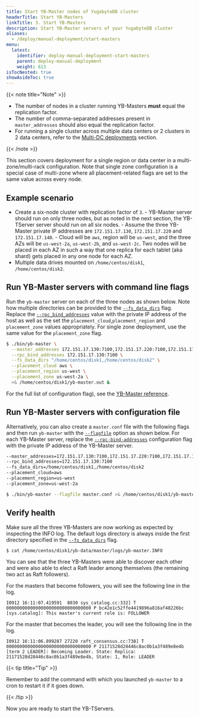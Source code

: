 ```yaml
---
title: Start YB-Master nodes of YugabyteDB cluster
headerTitle: Start YB-Masters
linkTitle: 3. Start YB-Masters
description: Start YB-Master servers of your YugabyteDB cluster
aliases:
  - /deploy/manual-deployment/start-masters
menu:
  latest:
    identifier: deploy-manual-deployment-start-masters
    parent: deploy-manual-deployment
    weight: 613
isTocNested: true
showAsideToc: true
---
```


{{< note title="Note" >}}

- The number of nodes in a cluster running YB-Masters **must** equal the replication factor.
- The number of comma-separated addresses present in `master_addresses` should also equal the replication factor.
- For running a single cluster across multiple data centers or 2 clusters in 2 data centers, refer to the [Multi-DC deployments](../../../deploy/multi-dc/) section.

{{< /note >}}

This section covers deployment for a single region or data center in a multi-zone/multi-rack configuration. Note that single zone configuration is a special case of multi-zone where all placement-related flags are set to the same value across every node.

## Example scenario

- Create a six-node cluster with replication factor of `3`.
      - YB-Master server should run on only three nodes, but as noted in the next section, the YB-TServer server should run on all six nodes.
      - Assume the three YB-Master private IP addresses are `172.151.17.130`, `172.151.17.220` and `172.151.17.140`.
      - Cloud will be `aws`, region will be `us-west`, and the three AZs will be `us-west-2a`, `us-west-2b`, and `us-west-2c`. Two nodes will be placed in each AZ in such a way that one replica for each tablet (aka shard) gets placed in any one node for each AZ. 
- Multiple data drives mounted on `/home/centos/disk1`, `/home/centos/disk2`.

## Run YB-Master servers with command line flags

Run the `yb-master` server on each of the three nodes as shown below. Note how multiple directories can be provided to the [`--fs_data_dirs`](../../../reference/configuration/yb-master/#fs-data-dirs) flag. Replace the [`--rpc_bind_addresses`](../../../reference/configuration/yb-master/#rpc-bind-addresses) value with the private IP address of the host as well as the set the `placement_cloud`,`placement_region` and `placement_zone` values appropriately. For single zone deployment, use the same value for the `placement_zone` flag.

```sh
$ ./bin/yb-master \
  --master_addresses 172.151.17.130:7100,172.151.17.220:7100,172.151.17.140:7100 \
  --rpc_bind_addresses 172.151.17.130:7100 \
  --fs_data_dirs "/home/centos/disk1,/home/centos/disk2" \
  --placement_cloud aws \
  --placement_region us-west \
  --placement_zone us-west-2a \
  >& /home/centos/disk1/yb-master.out &
```

For the full list of configuration flag), see the [YB-Master reference](../../../reference/configuration/yb-master/).

## Run YB-Master servers with configuration file

Alternatively, you can also create a `master.conf` file with the following flags and then run `yb-master` with the [`--flagfile`](../../../reference/configuration/yb-master/#flagfile) option as shown below. For each YB-Master server, replace the [`--rpc-bind-addresses`](../../../reference/configuration/yb-master/#rpc-bind-addresses) configuration flag with the private IP address of the YB-Master server.

```sh
--master_addresses=172.151.17.130:7100,172.151.17.220:7100,172.151.17.140:7100
--rpc_bind_addresses=172.151.17.130:7100
--fs_data_dirs=/home/centos/disk1,/home/centos/disk2
--placement_cloud=aws 
--placement_region=us-west 
--placement_zone=us-west-2a 
```

```sh
$ ./bin/yb-master --flagfile master.conf >& /home/centos/disk1/yb-master.out &
```

## Verify health

Make sure all the three YB-Masters are now working as expected by inspecting the INFO log. The default logs directory is always inside the first directory specified in the [`--fs_data_dirs`](../../../reference/configuration/yb-master/#fs-data-dirs) flag.

```sh
$ cat /home/centos/disk1/yb-data/master/logs/yb-master.INFO
```

You can see that the three YB-Masters were able to discover each other and were also able to elect a Raft leader among themselves (the remaining two act as Raft followers).

For the masters that become followers, you will see the following line in the log.

```
I0912 16:11:07.419591  8030 sys_catalog.cc:332] T 00000000000000000000000000000000 P bc42e1c52ffe4419896a816af48226bc [sys.catalog]: This master's current role is: FOLLOWER
```

For the master that becomes the leader, you will see the following line in the log.

```
I0912 16:11:06.899287 27220 raft_consensus.cc:738] T 00000000000000000000000000000000 P 21171528d28446c8ac0b1a3f489e8e4b [term 2 LEADER]: Becoming Leader. State: Replica: 21171528d28446c8ac0b1a3f489e8e4b, State: 1, Role: LEADER
```

{{< tip title="Tip" >}}

Remember to add the command with which you launched `yb-master` to a cron to restart it if it goes down.

{{< /tip >}}

Now you are ready to start the YB-TServers.
